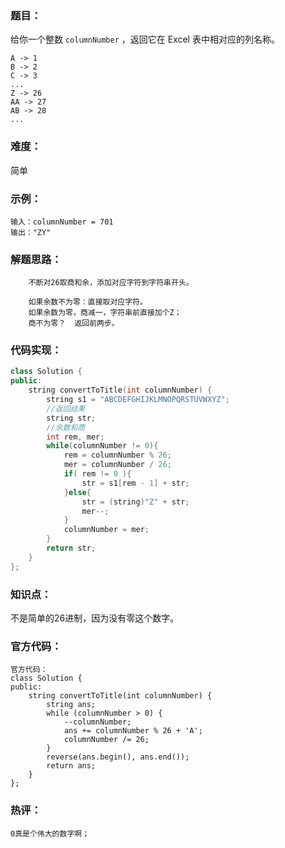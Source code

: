 ### 题目：

给你一个整数 `columnNumber` ，返回它在 Excel 表中相对应的列名称。

```
A -> 1
B -> 2
C -> 3
...
Z -> 26
AA -> 27
AB -> 28 
...
```

### 难度：

简单

### 示例：

```
输入：columnNumber = 701
输出："ZY"
```

### 解题思路：

```
    不断对26取商和余，添加对应字符到字符串开头。

    如果余数不为零：直接取对应字符。
    如果余数为零，商减一，字符串前直接加个Z；
    商不为零？  返回前两步。
```

### 代码实现：

```c++
class Solution {
public:
    string convertToTitle(int columnNumber) {
        string s1 = "ABCDEFGHIJKLMNOPQRSTUVWXYZ";
        //返回结果
        string str;
        //余数和商
        int rem, mer;
        while(columnNumber != 0){
            rem = columnNumber % 26;
            mer = columnNumber / 26;
            if( rem != 0 ){
                str = s1[rem - 1] + str;
            }else{
                str = (string)"Z" + str;
                mer--;
            }
            columnNumber = mer;
        }   
        return str;
    }
};
```

### 知识点：

不是简单的26进制，因为没有零这个数字。

### 官方代码：

```
官方代码：
class Solution {
public:
    string convertToTitle(int columnNumber) {
        string ans;
        while (columnNumber > 0) {
            --columnNumber;
            ans += columnNumber % 26 + 'A';
            columnNumber /= 26;
        }
        reverse(ans.begin(), ans.end());
        return ans;
    }
};
```

### 热评：

```
0真是个伟大的数字啊；
```

